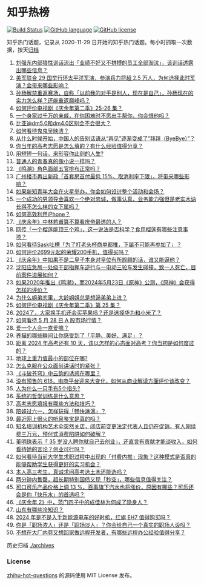 # 知乎热榜
[![Build Status](https://github.com/ToWeLong/zhihu-hot-questions/workflows/CI/badge.svg)](https://github.com/ToWeLong/zhihu-hot-questions/actions)
[![GitHub language](https://img.shields.io/badge/language-golang-orange.svg)](https://golang.org/)
[![GitHub license](https://img.shields.io/github/license/ToWeLong/zhihu-hot-questions)](https://github.com/ToWeLong/zhihu-hot-questions/blob/main/LICENSE)

知乎热门话题，记录从 2020-11-29 日开始的知乎热门话题。每小时抓取一次数据，按天[归档](./archives)

<!-- BEGIN -->

1. [刘强东内部狼性训话流出「业绩不好又不拼搏的员工全部淘汰」，该训话透露出哪些信息？](https://www.zhihu.com/question/657302553)
1. [美军联合 29 国举行环太平洋军演，参演兵力将超 2.5 万人，为何选择此时军演？会带来哪些影响？](https://www.zhihu.com/question/657447756)
1. [孙杨解禁重返赛场，自称「以前我的对手是别人，现在是自己」，孙杨现在的实力怎么样？还能重返巅峰吗？](https://www.zhihu.com/question/657420839)
1. [如何评价电视剧《庆余年第二季》25-26 集？](https://www.zhihu.com/question/657445784)
1. [一个身家过千万的亲戚，在你困难时不愿出手帮你，你会恨他吗？](https://www.zhihu.com/question/498557683)
1. [比亚迪dm5.0和dm4.0区别会不会很大？](https://www.zhihu.com/question/622735994)
1. [如何看待鬼鬼吴映洁？](https://www.zhihu.com/question/57998725)
1. [从什么时候开始，中国人的告别话语从“再见”逐渐变成了“拜拜（ByeBye）”？](https://www.zhihu.com/question/656823894)
1. [你当年的高考志愿是怎么填的？有什么经验值得分享？](https://www.zhihu.com/question/656737831)
1. [用短短一句话，来形容你此刻的人生?](https://www.zhihu.com/question/652141286)
1. [普通人的青春真的像小说一样吗？](https://www.zhihu.com/question/652347115)
1. [《鸣潮》角色面部五官排布正常吗？](https://www.zhihu.com/question/656907404)
1. [广州楼市再出新政「首套房首付最低 15%、取消利率下限」，将带来哪些影响？](https://www.zhihu.com/question/657460747)
1. [如果新知青年大会在火星举办，你会如何设计整个活动和会场？](https://www.zhihu.com/question/657041031)
1. [一个成功的男领导会喜欢一个绝对忠诚，做事认真，业务能力强但是老实木讷长得不怎么样的女下属吗？](https://www.zhihu.com/question/657060008)
1. [如何高效利用iPhone？](https://www.zhihu.com/question/21920881)
1. [《庆余年》中林若甫算不算看庆帝最透的人？](https://www.zhihu.com/question/657379708)
1. [网传「一个榴莲能顶三个鸡」，这一说法是否科学？食用榴莲有哪些注意事项？](https://www.zhihu.com/question/657342771)
1. [如何看待Sask吐槽「为了打老头杯商单都推，下届不可能再参加了」？](https://www.zhihu.com/question/657411447)
1. [如何评价2699元起的荣耀200手机，值得买吗？](https://www.zhihu.com/question/657419629)
1. [《庆余年》中如果不是二皇子本身对皇位有所觊觎的话，谁又能逼他？](https://www.zhihu.com/question/657071757)
1. [沈阳应急局一处级干部指挥车逆行与一电动三轮车发生碰撞，致一人死亡，目前案件进展如何？](https://www.zhihu.com/question/657343165)
1. [如果2020年推出《鸣潮》，而2024年5月23日《原神》公测，《原神》会获得怎样的评价？](https://www.zhihu.com/question/657334837)
1. [为什么姐弟恋里，大龄姐姐总是想逼弟弟上进？](https://www.zhihu.com/question/656915312)
1. [如何评价电视剧《庆余年第二季》第 25 集？](https://www.zhihu.com/question/657357979)
1. [2024了，大家换手机还会买苹果吗？还是选择华为和小米了？](https://www.zhihu.com/question/657216118)
1. [如何看待 5 月 28 日 A 股市场行情？](https://www.zhihu.com/question/657411566)
1. [爱一个人会一直爱嘛？](https://www.zhihu.com/question/653716720)
1. [养猫的哪些瞬间让你感受到了「平静、美好、满足」？](https://www.zhihu.com/question/656317014)
1. [距离 2024 年高考还有 10 天，该以怎样的心态面对高考？你当初是如何度过的？](https://www.zhihu.com/question/657318397)
1. [地球上重力值最小的部位在哪?](https://www.zhihu.com/question/655215739)
1. [怎么克服在公众面前讲话时的紧张？](https://www.zhihu.com/question/656857420)
1. [《斗破苍穹》中云韵的诱惑在哪里？](https://www.zhihu.com/question/652634632)
1. [没有预售的 618，电商平台迎来大变化，如何从商业解读方面评价该改变？](https://www.zhihu.com/question/656903073)
1. [人为什么一只手有5个指头?](https://www.zhihu.com/question/655210664)
1. [系统的哲学训练是什么意思？](https://www.zhihu.com/question/635311391)
1. [高考志愿填报有哪些方法和技巧？](https://www.zhihu.com/question/656737973)
1. [陪娃过六一，怎样玩得「畅快淋漓」？](https://www.zhihu.com/question/656946992)
1. [最近网上很火的听泉鉴宝是真的吗？](https://www.zhihu.com/question/639476561)
1. [知名培训机构艺术伞突然关店，闭店前变更法定代表人且仍在促销，有人刚续费三万元，预付式消费陷阱如何破解？](https://www.zhihu.com/question/657411989)
1. [董明珠表示「 35 岁没人聘你就自己去创业」，还直言有贡献才能谈收入，如何看待她的言论？创业可行吗？](https://www.zhihu.com/question/657335522)
1. [如何看待当前大学生求职过程中出现的「付费内推」现象？这种模式是否真的能够帮助学生获得更好的实习机会？](https://www.zhihu.com/question/657318445)
1. [本人高三考生，真诚求问高考选土木还能选吗？](https://www.zhihu.com/question/657413717)
1. [两分钟内售罄，超长期特别国债又现「秒空」，哪些信息值得关注？](https://www.zhihu.com/question/657335132)
1. [可口可乐产品价格上调 13 %，百事旗下汽水也将涨价，原因有哪些？可乐还会是你「快乐水」的首选吗？](https://www.zhihu.com/question/657326331)
1. [《庆余年 2》中，范门四子中的成佳林为何成了隐身人？](https://www.zhihu.com/question/657210678)
1. [山东有哪些冷知识？](https://www.zhihu.com/question/653228670)
1. [2024 年是不是入手新能源电车的好时机，红旗 EH7 值得购买吗？](https://www.zhihu.com/question/657421018)
1. [你是「职场浓人」还是「职场淡人」？你会给自己一个真实的职场人设吗？](https://www.zhihu.com/question/657341172)
1. [不想在大厂内卷又想回家做远程开发者，有哪些远程办公经验值得分享？](https://www.zhihu.com/question/657440165)

<!-- END -->

历史归档 [./archives](./archives)


### License
[zhihu-hot-questions](https://github.com/towelong/zhihu-hot-questions) 的源码使用 MIT License 发布。
